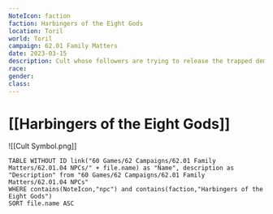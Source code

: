 ```yaml
---
NoteIcon: faction
faction: Harbingers of the Eight Gods
location: Toril
world: Toril
campaign: 62.01 Family Matters
date: 2023-03-15
description: Cult whose followers are trying to release the trapped demon soul from the sword
race: 
gender: 
class:
---
```

# [[Harbingers of the Eight Gods]]



![[Cult Symbol.png]]

```dataview
TABLE WITHOUT ID link("60 Games/62 Campaigns/62.01 Family Matters/62.01.04 NPCs/" + file.name) as "Name", description as "Description" from "60 Games/62 Campaigns/62.01 Family Matters/62.01.04 NPCs"
WHERE contains(NoteIcon,"npc") and contains(faction,"Harbingers of the Eight Gods")
SORT file.name ASC
```


